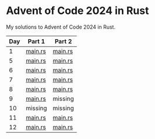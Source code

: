 # Advent of Code 2024 in Rust
My solutions to Advent of Code 2024 in Rust.

| Day | Part 1 | Part 2 |
|-----|--------|--------|
| 1   | [main.rs](day01a/src/main.rs) | [main.rs](day01b/src/main.rs) |
| 5   | [main.rs](day05a/src/main.rs) | [main.rs](day05b/src/main.rs) |
| 6   | [main.rs](day06a/src/main.rs) | [main.rs](day06b/src/main.rs) |
| 7   | [main.rs](day07a/src/main.rs) | [main.rs](day07b/src/main.rs) |
| 8   | [main.rs](day08a/src/main.rs) | [main.rs](day08b/src/main.rs) |
| 9   | [main.rs](day09a/src/main.rs) | missing |
| 10  | missing | missing |
| 11  | [main.rs](day11a/src/main.rs) | [main.rs](day11b/src/main.rs) |
| 12  | [main.rs](day12a/src/main.rs) | [main.rs](day12b/src/main.rs) |
